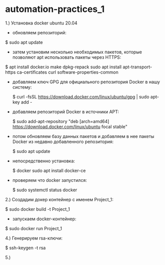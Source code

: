 # automation-practices_1

1.) Установка docker ubuntu 20.04

- обновляем репозиторий:
    
$ sudo apt update

- затем установим несколько необходимых пакетов, которые позволяют apt использовать пакеты через HTTPS:
    
$ apt install docker.io make dpkg-repack sudo apt install apt-transport-https ca-certificates curl software-properties-common

- добавляем ключ GPG для официального репозитория Docker в нашу систему: 
    
  $ curl -fsSL https://download.docker.com/linux/ubuntu/gpg | sudo apt-key add -

- добавляем репозиторий Docker в источники APT: 
    
  $ sudo add-apt-repository "deb [arch=amd64] https://download.docker.com/linux/ubuntu focal stable"

- потом обновляем базу данных пакетов и добавляем в нее пакеты Docker из недавно добавленного репозитория: 
    
  $ sudo apt update

- непосредственно установка: 
    
  $ docker sudo apt install docker-ce

- проверяем что docker запустился:
    
  $ sudo systemctl status docker

2.) Создадим докер контейнер с именем Project_1:
    
  $ sudo docker build -t Project_1

 - запускаем docker-контейнер:
    
  $ sudo docker run Project_1

4.) Генерируем rsa-ключи:
    
  $ ssh-keygen -t rsa

5.)
